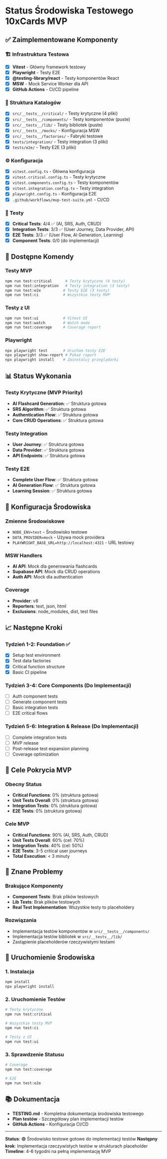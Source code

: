 # Status Środowiska Testowego 10xCards MVP

## ✅ Zaimplementowane Komponenty

### 🏗️ Infrastruktura Testowa

- [x] **Vitest** - Główny framework testowy
- [x] **Playwright** - Testy E2E
- [x] **@testing-library/react** - Testy komponentów React
- [x] **MSW** - Mock Service Worker dla API
- [x] **GitHub Actions** - CI/CD pipeline

### 📁 Struktura Katalogów

- [x] `src/__tests__/critical/` - Testy krytyczne (4 pliki)
- [x] `src/__tests__/components/` - Testy komponentów (puste)
- [x] `src/__tests__/lib/` - Testy bibliotek (puste)
- [x] `src/__tests__/mocks/` - Konfiguracja MSW
- [x] `src/__tests__/factories/` - Fabryki testowe
- [x] `tests/integration/` - Testy integration (3 pliki)
- [x] `tests/e2e/` - Testy E2E (3 pliki)

### ⚙️ Konfiguracja

- [x] `vitest.config.ts` - Główna konfiguracja
- [x] `vitest.critical.config.ts` - Testy krytyczne
- [x] `vitest.components.config.ts` - Testy komponentów
- [x] `vitest.integration.config.ts` - Testy integration
- [x] `playwright.config.ts` - Konfiguracja E2E
- [x] `.github/workflows/mvp-test-suite.yml` - CI/CD

### 🧪 Testy

- [x] **Critical Tests**: 4/4 ✅ (AI, SRS, Auth, CRUD)
- [x] **Integration Tests**: 3/3 ✅ (User Journey, Data Provider, API)
- [x] **E2E Tests**: 3/3 ✅ (User Flow, AI Generation, Learning)
- [x] **Component Tests**: 0/0 (do implementacji)

## 🚀 Dostępne Komendy

### Testy MVP

```bash
npm run test:critical      # Testy krytyczne (4 testy)
npm run test:integration   # Testy integration (3 testy)
npm run test:e2e          # Testy E2E (3 testy)
npm run test:ci           # Wszystkie testy MVP
```

### Testy z UI

```bash
npm run test:ui           # Vitest UI
npm run test:watch        # Watch mode
npm run test:coverage     # Coverage report
```

### Playwright

```bash
npx playwright test       # Uruchom testy E2E
npx playwright show-report # Pokaż raport
npx playwright install    # Zainstaluj przeglądarki
```

## 📊 Status Wykonania

### Testy Krytyczne (MVP Priority)

- **AI Flashcard Generation**: ✅ Struktura gotowa
- **SRS Algorithm**: ✅ Struktura gotowa
- **Authentication Flow**: ✅ Struktura gotowa
- **Core CRUD Operations**: ✅ Struktura gotowa

### Testy Integration

- **User Journey**: ✅ Struktura gotowa
- **Data Provider**: ✅ Struktura gotowa
- **API Endpoints**: ✅ Struktura gotowa

### Testy E2E

- **Complete User Flow**: ✅ Struktura gotowa
- **AI Generation Flow**: ✅ Struktura gotowa
- **Learning Session**: ✅ Struktura gotowa

## 🔧 Konfiguracja Środowiska

### Zmienne Środowiskowe

- `NODE_ENV=test` - Środowisko testowe
- `DATA_PROVIDER=mock` - Używa mock providera
- `PLAYWRIGHT_BASE_URL=http://localhost:4321` - URL testowy

### MSW Handlers

- **AI API**: Mock dla generowania flashcards
- **Supabase API**: Mock dla CRUD operations
- **Auth API**: Mock dla authentication

### Coverage

- **Provider**: v8
- **Reporters**: text, json, html
- **Exclusions**: node_modules, dist, test files

## 📈 Następne Kroki

### Tydzień 1-2: Foundation ✅

- [x] Setup test environment
- [x] Test data factories
- [x] Critical function structure
- [x] Basic CI pipeline

### Tydzień 3-4: Core Components (Do Implementacji)

- [ ] Auth component tests
- [ ] Generate component tests
- [ ] Basic integration tests
- [ ] E2E critical flows

### Tydzień 5-6: Integration & Release (Do Implementacji)

- [ ] Complete integration tests
- [ ] MVP release
- [ ] Post-release test expansion planning
- [ ] Coverage optimization

## 🎯 Cele Pokrycia MVP

### Obecny Status

- **Critical Functions**: 0% (struktura gotowa)
- **Unit Tests Overall**: 0% (struktura gotowa)
- **Integration Tests**: 0% (struktura gotowa)
- **E2E Tests**: 0% (struktura gotowa)

### Cele MVP

- **Critical Functions**: 90% (AI, SRS, Auth, CRUD)
- **Unit Tests Overall**: 60% (cel: 70%)
- **Integration Tests**: 40% (cel: 50%)
- **E2E Tests**: 3-5 critical user journeys
- **Total Execution**: < 3 minuty

## 🐛 Znane Problemy

### Brakujące Komponenty

- **Component Tests**: Brak plików testowych
- **Lib Tests**: Brak plików testowych
- **Real Test Implementation**: Wszystkie testy to placeholdery

### Rozwiązania

- Implementacja testów komponentów w `src/__tests__/components/`
- Implementacja testów bibliotek w `src/__tests__/lib/`
- Zastąpienie placeholderów rzeczywistymi testami

## 🚀 Uruchomienie Środowiska

### 1. Instalacja

```bash
npm install
npx playwright install
```

### 2. Uruchomienie Testów

```bash
# Testy krytyczne
npm run test:critical

# Wszystkie testy MVP
npm run test:ci

# Testy z UI
npm run test:ui
```

### 3. Sprawdzenie Statusu

```bash
# Coverage
npm run test:coverage

# E2E
npm run test:e2e
```

## 📚 Dokumentacja

- **TESTING.md** - Kompletna dokumentacja środowiska testowego
- **Plan testów** - Szczegółowy plan implementacji testów
- **GitHub Actions** - Konfiguracja CI/CD

---

**Status**: 🟢 Środowisko testowe gotowe do implementacji testów
**Następny krok**: Implementacja rzeczywistych testów w strukturach placeholder
**Timeline**: 4-6 tygodni na pełną implementację MVP

